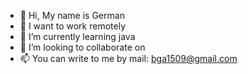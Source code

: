 - 👋 Hi, My name is German
- 👀 I want to work remotely
- 🌱 I’m currently learning java
- 💞️ I’m looking to collaborate on
- 📫 You can write to me by mail: bga1509@gmail.com
